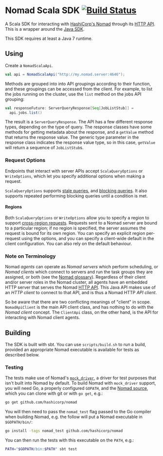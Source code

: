 Nomad Scala SDK [![Build Status](https://travis-ci.org/hashicorp/nomad-scala-sdk.svg?branch=master)](https://travis-ci.org/hashicorp/nomad-scala-sdk)
===============

<!-- TODO once published to maven: add version badge -->

A Scala SDK for interacting with [HashiCorp's Nomad] through its [HTTP API].
This is a wrapper around the [Java SDK].

[HashiCorp's Nomad]: https://www.nomadproject.io/
[HTTP API]: https://www.nomadproject.io/docs/http/
[Java SDK]: https://github.com/hashicorp/nomad-java-sdk

This SDK requires at least a Java 7 runtime.


Using
-----

Create a `NomadScalaApi`.

```.scala
val api = NomadScalaApi("http://my.nomad.server:4646");
```

Methods are grouped into into API groupings according to their function,
and these groupings can be accessed from the client.
For example, to list the jobs running on the cluster,
use the `list` method on the jobs API grouping:

```.scala
val responseFuture: ServerQueryResponse[Seq[JobListStub]] =
  api.jobs.list()
```

The result is a `ServerQueryResponse`. The API has a few
different response types, depending on the type of query. The response
classes have some methods for getting metadata about the response,
and a `getValue` method that returns the response value.
The generic type parameter in the response class indicates the response
value type, so in this case, `getValue` will return a sequence of
`JobListStub`s.

### Request Options

Endpoints that interact with server APIs accept `ScalaQueryOptions` or
`WriteOptions`, which let you specify additional options when making a
request.

`ScalaQueryOptions` supports [stale queries], and [blocking queries].
It also supports repeated performing blocking queries until a condition is met.

[cross-region requests]: https://www.nomadproject.io/docs/http/index.html#cross-region-requests
[blocking queries]: https://www.nomadproject.io/docs/http/index.html#blocking-queries
[stale queries]: https://www.nomadproject.io/docs/http/index.html#consistency-modes

#### Regions

Both `ScalaQueryOptions` or `WriteOptions` allow you to specify a region to
support [cross-region requests]. Requests sent to a Nomad server are
bound to a particular region; if no region is specified, the server
assumes the request is bound for its own region. You can specify an
explicit region per-request using the options, and you can specify a
client-wide default in the client configuration. You can also rely on
the default behaviour.

### Note on Terminology

Nomad *agents* can operate as *Nomad servers* which perform scheduling,
or *Nomad clients* which connect to servers and run the task groups they
are assigned, or both (see the [Nomad glossary]). Regardless of their client
and/or server roles in the Nomad cluster, all agents have an embedded
HTTP server that serves the Nomad [HTTP API]. This Java API makes use of an
*HTTP client* to connect to that API, and is thus a Nomad HTTP *API client*.

[Nomad glossary]: https://www.nomadproject.io/docs/internals/architecture.html#glossary

So be aware that there are two conflicting meanings of "client" in
scope. `NomadApiClient` is the main API client class, and has nothing to
do with the *Nomad client* concept. The `ClientApi` class, on the other
hand, is the API for interacting with Nomad client agents.


Building
--------

The SDK is built with sbt. You can use `scripts/build.sh` to run a
build, provided an appropriate Nomad executable is available for tests
as described below.

### Testing

The tests make use of Nomad's
[`mock_driver`](https://github.com/hashicorp/nomad/blob/master/client/driver/mock_driver.go),
a driver for test purposes that isn't built into Nomad by default.
To build Nomad with `mock_driver` support, you will need Go, a properly
configured `GOPATH`, and the [Nomad source], which you can clone with
git or with `go get`, e.g.:

```.sh
go get github.com/hashicorp/nomad
```

[Nomad source]: https://github.com/hashicorp/nomad

You will then need to pass the `nomad_test` flag passed to the Go
compiler when building Nomad, e.g. the follow will put a Nomad
executable in `$GOPATH/bin/`:

```.sh
go install -tags nomad_test github.com/hashicorp/nomad
```

You can then run the tests with this executable on the `PATH`, e.g.:

```.sh
PATH="$GOPATH/bin:$PATH" sbt test
```
